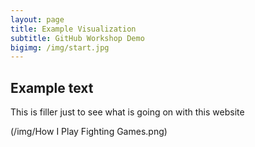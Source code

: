```yaml
---
layout: page
title: Example Visualization
subtitle: GitHub Workshop Demo
bigimg: /img/start.jpg
---
```


## Example text

This is filler just to see what is going on with this website

(/img/How I Play Fighting Games.png)
